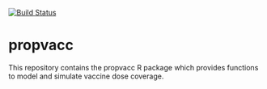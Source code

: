 [![Build Status](https://travis-ci.com/gilesjohnr/propvacc.svg?branch=master)](https://travis-ci.com/gilesjohnr/propvacc)

# propvacc
This repository contains the propvacc R package which provides functions to model and simulate vaccine dose coverage.
